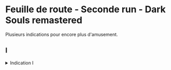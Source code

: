 # Feuille de route - Seconde run - Dark Souls remastered
Plusieurs indications pour encore plus d'amusement.

## I
<details>
  <summary>Indication I</summary>

  ![image](https://slvn.github.io/linky-dsr/1.jpg)

  <details>
    <summary>Indice I</summary>
    N'as-tu jamais voulu être un petit oeuf ?
  </details>
</details>
